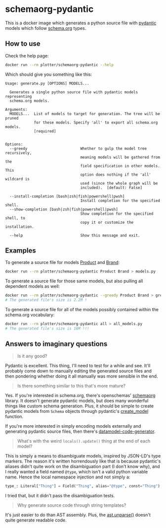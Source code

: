 # schemaorg-pydantic

This is a docker image which generates a python source file with
[pydantic](https://pydantic-docs.helpmanual.io/) models which follow
[schema.org](https://schema.org) types.

## How to use

Check the help page:

```bash
docker run --rm plotter/schemaorg-pydantic --help
```

Which should give you something like this:

```
Usage: generate.py [OPTIONS] MODELS...

  Generates a single python source file with pydantic models representing
  schema.org models.

Arguments:
  MODELS...  List of models to target for generation. The tree will be pruned
             for these models. Specify 'all' to export all schema.org models.
             [required]


Options:
  --greedy                        Whether to gulp the model tree recursively,
                                  meaning models will be gathered from the
                                  field specification in other models. This
                                  option does nothing if the 'all' wildcard is
                                  used (since the whole graph will be
                                  included).  [default: False]

  --install-completion [bash|zsh|fish|powershell|pwsh]
                                  Install completion for the specified shell.
  --show-completion [bash|zsh|fish|powershell|pwsh]
                                  Show completion for the specified shell, to
                                  copy it or customize the installation.

  --help                          Show this message and exit.
```

## Examples

To generate a source file for models
[Product](https://schema.org/Product) and
[Brand](https://schema.org/Brand):

```bash
docker run --rm plotter/schemaorg-pydantic Product Brand > models.py
```

To generate a source file for those same models, but also pulling all
dependent models as well:

```bash
docker run --rm plotter/schemaorg-pydantic --greedy Product Brand > greedy_models.py
# The generated file's size is 2.2M !
```

To generate a source file for all of the models possibly contained
within the schema.org vocabulary:

```bash
docker run --rm plotter/schemaorg-pydantic all > all_models.py
# The generated file's size is 16M !!!
```

## Answers to imaginary questions

> Is it any good?

Pydantic is excellent. This thing, I'll need to test for a while and
see. It'll probably come down to manually editing the generated source
files and then pondering whether doing it all manually was more
sensible in the end.

> Is there something similar to this that's more mature?

Yes. If you're interested in schema.org, there's openschemas'
[schemaorg](https://github.com/openschemas/schemaorg) library. It
doesn't generate pydantic models, but does many wonderful things like
custom schema generation. Plus, it should be simple to create pydantic
models from `Schema` objects through pydantic's
[create_model](https://pydantic-docs.helpmanual.io/usage/models/#dynamic-model-creation)
function.

If you're more interested in simply encoding models externally and
generating pydantic source files, then there's
[datamodel-code-generator](https://github.com/koxudaxi/datamodel-code-generator/).

> What's with the weird `locals().update()` thing at the end of each model?

This is simply a means to disambiguate models, inspired by JSON-LD's
type markers. The reason it's written horrendously like that is
because pydantic's aliases didn't quite work on the disambiguation
part (I don't know why), and I really wanted a field named `@type`,
which isn't a valid python variable name. Hence the local namespace
injection and not simply a:

```python
type_: Literal["Thing"] = Field("Thing", alias="@type", const="Thing")
```

I tried that, but it didn't pass the disambiguation tests.

> Why generate source code through string templates?

It's just easier to do than AST assembly. Plus, the
[ast.unparse()](https://docs.python.org/3.9/library/ast.html#ast.unparse)
doesn't quite generate readable code.
